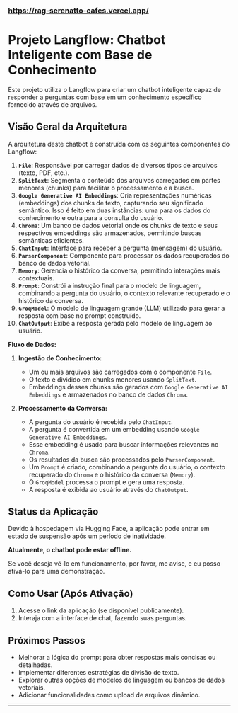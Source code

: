 
### https://rag-serenatto-cafes.vercel.app/

# Projeto Langflow: Chatbot Inteligente com Base de Conhecimento

Este projeto utiliza o Langflow para criar um chatbot inteligente capaz de responder a perguntas com base em um conhecimento específico fornecido através de arquivos.

## Visão Geral da Arquitetura

A arquitetura deste chatbot é construída com os seguintes componentes do Langflow:

1.  **`File`**: Responsável por carregar dados de diversos tipos de arquivos (texto, PDF, etc.).
2.  **`SplitText`**: Segmenta o conteúdo dos arquivos carregados em partes menores (chunks) para facilitar o processamento e a busca.
3.  **`Google Generative AI Embeddings`**: Cria representações numéricas (embeddings) dos chunks de texto, capturando seu significado semântico. Isso é feito em duas instâncias: uma para os dados do conhecimento e outra para a consulta do usuário.
4.  **`Chroma`**: Um banco de dados vetorial onde os chunks de texto e seus respectivos embeddings são armazenados, permitindo buscas semânticas eficientes.
5.  **`ChatInput`**: Interface para receber a pergunta (mensagem) do usuário.
6.  **`ParserComponent`**: Componente para processar os dados recuperados do banco de dados vetorial.
7.  **`Memory`**: Gerencia o histórico da conversa, permitindo interações mais contextuais.
8.  **`Prompt`**: Constrói a instrução final para o modelo de linguagem, combinando a pergunta do usuário, o contexto relevante recuperado e o histórico da conversa.
9.  **`GroqModel`**: O modelo de linguagem grande (LLM) utilizado para gerar a resposta com base no prompt construído.
10. **`ChatOutput`**: Exibe a resposta gerada pelo modelo de linguagem ao usuário.

**Fluxo de Dados:**

1.  **Ingestão de Conhecimento:**
    * Um ou mais arquivos são carregados com o componente `File`.
    * O texto é dividido em chunks menores usando `SplitText`.
    * Embeddings desses chunks são gerados com `Google Generative AI Embeddings` e armazenados no banco de dados `Chroma`.

2.  **Processamento da Conversa:**
    * A pergunta do usuário é recebida pelo `ChatInput`.
    * A pergunta é convertida em um embedding usando `Google Generative AI Embeddings`.
    * Esse embedding é usado para buscar informações relevantes no `Chroma`.
    * Os resultados da busca são processados pelo `ParserComponent`.
    * Um `Prompt` é criado, combinando a pergunta do usuário, o contexto recuperado do `Chroma` e o histórico da conversa (`Memory`).
    * O `GroqModel` processa o prompt e gera uma resposta.
    * A resposta é exibida ao usuário através do `ChatOutput`.

## Status da Aplicação

Devido à hospedagem via Hugging Face, a aplicação pode entrar em estado de suspensão após um período de inatividade.

**Atualmente, o chatbot pode estar offline.**

Se você deseja vê-lo em funcionamento, por favor, me avise, e eu posso ativá-lo para uma demonstração.

## Como Usar (Após Ativação)

1.  Acesse o link da aplicação (se disponível publicamente).
2.  Interaja com a interface de chat, fazendo suas perguntas.

## Próximos Passos

* Melhorar a lógica do prompt para obter respostas mais concisas ou detalhadas.
* Implementar diferentes estratégias de divisão de texto.
* Explorar outras opções de modelos de linguagem ou bancos de dados vetoriais.
* Adicionar funcionalidades como upload de arquivos dinâmico.


---
